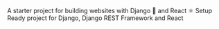 A starter project for building websites with Django 🐍 and React ⚛️
Setup Ready project for Django, Django REST Framework and React

